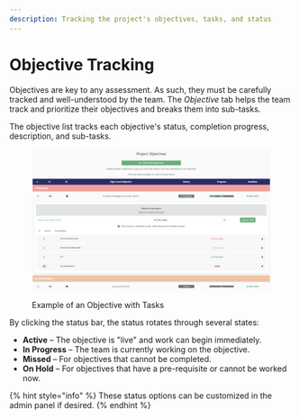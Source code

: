 ```yaml
---
description: Tracking the project's objectives, tasks, and status
---
```


# Objective Tracking

Objectives are key to any assessment. As such, they must be carefully tracked and well-understood by the team. The _Objective_ tab helps the team track and prioritize their objectives and breaks them into sub-tasks.

The objective list tracks each objective's status, completion progress, description, and sub-tasks.

<figure><img src="../../../.gitbook/assets/image (77).png" alt=""><figcaption><p>Example of an Objective with Tasks</p></figcaption></figure>

By clicking the status bar, the status rotates through several states:

* **Active** – The objective is "live" and work can begin immediately.
* **In Progress** – The team is currently working on the objective.
* **Missed** – For objectives that cannot be completed.
* **On Hold** – For objectives that have a pre-requisite or cannot be worked now.

{% hint style="info" %}
These status options can be customized in the admin panel if desired.
{% endhint %}
